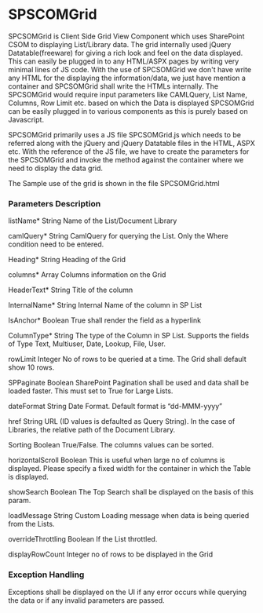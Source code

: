 # SPSCOMGrid

SPCSOMGrid is Client Side Grid View Component which uses SharePoint CSOM to displaying List/Library data. The grid internally used jQuery Datatable(freeware) for giving a rich look and feel on the data displayed. This can easily be plugged in to any HTML/ASPX pages by writing very minimal lines of JS code. With the use of SPCSOMGrid we don't have write any HTML for the displaying the information/data, we just have mention a container and SPCSOMGrid shall write the HTMLs internally. The SPCSOMGrid would require input parameters like CAMLQuery, List Name, Columns, Row Limit etc. based on which the Data is displayed SPCSOMGrid can be easily plugged in to various components as this is purely based on Javascript.

SPCSOMGrid primarily uses a JS file SPCSOMGrid.js which needs to be referred along with the jQuery and jQuery Datatable files in the HTML, ASPX etc. With the reference of the JS file, we have to create the parameters for the SPCSOMGrid and invoke the method against the container where we need to display the data grid.

The Sample use of the grid is shown in the file SPCSOMGrid.html

### Parameters Description

  listName*	String	Name of the List/Document Library

  camlQuery*	String	CamlQuery for querying the List. Only the Where condition need to be entered.

  Heading*	String	Heading of the Grid

  columns*	Array	Columns information on the Grid

  HeaderText*	String	Title of the column

  InternalName*	String	Internal Name of the column in SP List

  IsAnchor*	Boolean	True shall render the field as a hyperlink

 ColumnType*	String	The type of the Column in SP List. Supports the fields of Type Text, Multiuser, Date, Lookup, File, User.

 rowLimit	Integer	No of rows to be queried at a time. The Grid shall default show 10 rows.

 SPPaginate	Boolean	SharePoint Pagination shall be used and data shall be loaded faster. This must set to True for Large Lists.

 dateFormat	String	Date Format. Default format is “dd-MMM-yyyy”

 href	String	URL (ID values is defaulted as Query String). In the case of Libraries, the relative path of the Document Library.

 Sorting	Boolean	True/False. The columns values can be sorted.

 horizontalScroll	Boolean	This is useful when large no of columns is displayed. Please specify a fixed width for the container in which the Table is displayed.

 showSearch	Boolean	The Top Search shall be displayed on the basis of this param.

 loadMessage	String	Custom Loading message when data is being queried from the Lists.

 overrideThrottling	Boolean	If the List throttled.

 displayRowCount	Integer	no of rows to be displayed in the Grid
 
 ### Exception Handling
 Exceptions shall be displayed on the UI if any error occurs while querying the data or if any invalid parameters are passed.

